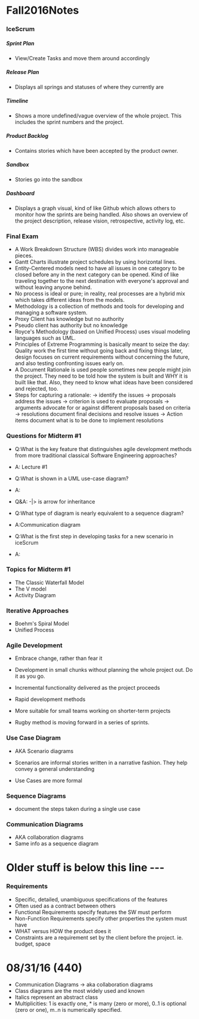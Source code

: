 # Fall2016Notes


### IceScrum
##### Sprint Plan
- View/Create Tasks and move them around accordingly

##### Release Plan
- Displays all springs and statuses of where they currently are

##### Timeline
- Shows a more undefined/vague overview of the whole project. This includes the sprint numbers and the project.

##### Product Backlog
- Contains stories which have been accepted by the product owner.

##### Sandbox
- Stories go into the sandbox 

##### Dashboard
- Displays a graph visual, kind of like Github which allows others to monitor how the sprints are being handled. Also shows an overview of the project description, release vision, retrospective, activity log, etc.

### Final Exam

- A Work Breakdown Structure (WBS) divides work into manageable pieces.
- Gantt Charts illustrate project schedules by using horizontal lines.
- Entity-Centered models need to have all issues in one category to be closed before any in the next category can be opened. Kind of like traveling together to the next destination with everyone's approval and without leaving anyone behind.
- No process is ideal or pure; in reality, real processes are a hybrid mix which takes different ideas from the models.
- Methodology is a collection of methods and tools for developing and managing a software system. 
- Proxy Client has knowledge but no authority
- Pseudo client has authority but no knowledge
- Royce's Methodology (based on Unified Process) uses visual modeling languages such as UML.
- Principles of Extreme Programming is basically meant to seize the day: Quality work the first time without going back and fixing things later, design focuses on current requirements without concerning the future, and also testing confronting issues early on. 
- A Document Rationale is used people sometimes new people might join the project. They need to be told how the system is built and WHY it is built like that. Also, they need to know what ideas have been considered and rejected, too.
- Steps for capturing a rationale: 
    -> identify the issues 
    -> proposals address the issues 
    -> criterion is used to evaluate proposals 
    -> arguments advocate for or against different proposals based on criteria 
    -> resolutions document final decisions and resolve issues 
    -> Action items document what is to be done to implement resolutions

### Questions for Midterm #1


- Q:What is the key feature that distinguishes agile development methods from more traditional classical Software Engineering approaches?
- A: Lecture #1

- Q:What is shown in a UML use-case diagram?
- A:
- Q&A: -|> is arrow for inheritance

- Q:What type of diagram is nearly equivalent to a sequence diagram?
- A:Communication diagram

- Q:What is the first step in developing tasks for a new scenario in iceScrum
- A:


### Topics for Midterm #1

- The Classic Waterfall Model
- The V model
- Activity Diagram 
### Iterative Approaches
- Boehm's Spiral Model
- Unified Process

### Agile Development
- Embrace change, rather than fear it
- Development in small chunks without planning the whole project out. Do it as you go.
- Incremental functionality delivered as the project proceeds
- Rapid development methods
- More suitable for small teams working on shorter-term projects

- Rugby method is moving forward in a series of sprints.

### Use Case Diagram
- AKA Scenario diagrams

- Scenarios are informal stories written in a narrative fashion. They help convey a general understanding
- Use Cases are more formal

### Sequence Diagrams 

- document the steps taken during a single use case

### Communication Diagrams

- AKA collaboration diagrams
- Same info as a sequence diagram

# Older stuff is below this line ---

### Requirements
- Specific, detailed, unambiguous specifications of the features
- Often used as a contract between others
- Functional Requirements specify features the SW must perform
- Non-Function Requirements specify other properties the system must have
- WHAT versus HOW the product does it
- Constraints are a requirement set by the client before the project. ie. budget, space

# 08/31/16 (440)

- Communication Diagrams -> aka collaboration diagrams
- Class diagrams are the most widely used and known
- Italics represent an abstract class
- Multiplicities: 1 is exactly one, * is many (zero or more), 0..1 is optional (zero or one), m..n is numerically specified.
